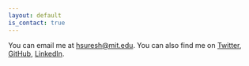 ```yaml
---
layout: default
is_contact: true
---
```


You can email me at hsuresh@mit.edu.  You can also find me on [Twitter](https://twitter.com/harini824), [GitHub](https://github.com/harinisuresh), [LinkedIn](https://www.linkedin.com/in/harinisuresh/).
